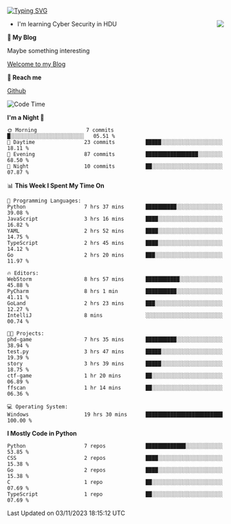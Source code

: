 [![Typing SVG](https://readme-typing-svg.herokuapp.com?font=Fira+Code&pause=1000&random=false&width=450&height=60&lines=Hello+%F0%9F%91%8B%F0%9F%8F%BB;I'm+JBNRZ)](https://git.io/typing-svg)

<a href="#">
  <img align="right" src="https://github-readme-stats.vercel.app/api?username=JBNRZ&show_icons=true&bg_color=15,f2f7fd,E0EAFC" />
</a>

- I'm learning Cyber Security in HDU

 **🌱 My Blog**

Maybe something interesting

[Welcome to my Blog](https://jbnrz.com.cn/)

 **💬 Reach me** 

[Github](https://github.com/JBNRZ)


<!--START_SECTION:waka-->
![Code Time](http://img.shields.io/badge/Code%20Time-72%20hrs%2031%20mins-blue)

**I'm a Night 🦉** 

```text
🌞 Morning                7 commits           █░░░░░░░░░░░░░░░░░░░░░░░░   05.51 % 
🌆 Daytime                23 commits          █████░░░░░░░░░░░░░░░░░░░░   18.11 % 
🌃 Evening                87 commits          █████████████████░░░░░░░░   68.50 % 
🌙 Night                  10 commits          ██░░░░░░░░░░░░░░░░░░░░░░░   07.87 % 
```


📊 **This Week I Spent My Time On** 

```text
💬 Programming Languages: 
Python                   7 hrs 37 mins       ██████████░░░░░░░░░░░░░░░   39.08 % 
JavaScript               3 hrs 16 mins       ████░░░░░░░░░░░░░░░░░░░░░   16.82 % 
YAML                     2 hrs 52 mins       ████░░░░░░░░░░░░░░░░░░░░░   14.75 % 
TypeScript               2 hrs 45 mins       ████░░░░░░░░░░░░░░░░░░░░░   14.12 % 
Go                       2 hrs 20 mins       ███░░░░░░░░░░░░░░░░░░░░░░   11.97 % 

🔥 Editors: 
WebStorm                 8 hrs 57 mins       ███████████░░░░░░░░░░░░░░   45.88 % 
PyCharm                  8 hrs 1 min         ██████████░░░░░░░░░░░░░░░   41.11 % 
GoLand                   2 hrs 23 mins       ███░░░░░░░░░░░░░░░░░░░░░░   12.27 % 
IntelliJ                 8 mins              ░░░░░░░░░░░░░░░░░░░░░░░░░   00.74 % 

🐱‍💻 Projects: 
phd-game                 7 hrs 35 mins       ██████████░░░░░░░░░░░░░░░   38.94 % 
test.py                  3 hrs 47 mins       █████░░░░░░░░░░░░░░░░░░░░   19.39 % 
story                    3 hrs 39 mins       █████░░░░░░░░░░░░░░░░░░░░   18.75 % 
ctf-game                 1 hr 20 mins        ██░░░░░░░░░░░░░░░░░░░░░░░   06.89 % 
ffscan                   1 hr 14 mins        ██░░░░░░░░░░░░░░░░░░░░░░░   06.36 % 

💻 Operating System: 
Windows                  19 hrs 30 mins      █████████████████████████   100.00 % 
```

**I Mostly Code in Python** 

```text
Python                   7 repos             █████████████░░░░░░░░░░░░   53.85 % 
CSS                      2 repos             ████░░░░░░░░░░░░░░░░░░░░░   15.38 % 
Go                       2 repos             ████░░░░░░░░░░░░░░░░░░░░░   15.38 % 
C                        1 repo              ██░░░░░░░░░░░░░░░░░░░░░░░   07.69 % 
TypeScript               1 repo              ██░░░░░░░░░░░░░░░░░░░░░░░   07.69 % 
```




 Last Updated on 03/11/2023 18:15:12 UTC
<!--END_SECTION:waka-->
